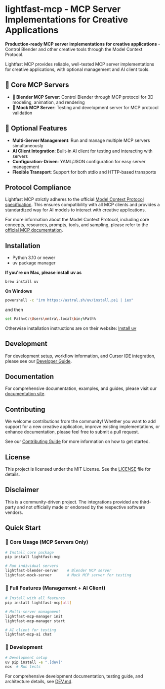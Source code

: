 # lightfast-mcp - MCP Server Implementations for Creative Applications

**Production-ready MCP server implementations for creative applications** - Control Blender and other creative tools through the Model Context Protocol.

Lightfast MCP provides reliable, well-tested MCP server implementations for creative applications, with optional management and AI client tools.

## 🎯 Core MCP Servers

- **🎨 Blender MCP Server**: Control Blender through MCP protocol for 3D modeling, animation, and rendering
- **🧪 Mock MCP Server**: Testing and development server for MCP protocol validation

## 🔧 Optional Features

- **Multi-Server Management**: Run and manage multiple MCP servers simultaneously
- **AI Client Integration**: Built-in AI client for testing and interacting with servers  
- **Configuration-Driven**: YAML/JSON configuration for easy server management
- **Flexible Transport**: Support for both stdio and HTTP-based transports

## Protocol Compliance

Lightfast MCP strictly adheres to the official [Model Context Protocol specification](https://modelcontextprotocol.io/introduction). This ensures compatibility with all MCP clients and provides a standardized way for AI models to interact with creative applications.

For more information about the Model Context Protocol, including core concepts, resources, prompts, tools, and sampling, please refer to the [official MCP documentation](https://modelcontextprotocol.io/introduction).

## Installation

- Python 3.10 or newer
- uv package manager

**If you're on Mac, please install uv as**
```bash
brew install uv
```
**On Windows**
```bash
powershell -c "irm https://astral.sh/uv/install.ps1 | iex" 
```
and then
```bash
set Path=C:\Users\nntra\.local\bin;%Path%
```

Otherwise installation instructions are on their website: [Install uv](https://docs.astral.sh/uv/getting-started/installation/)

## Development

For development setup, workflow information, and Cursor IDE integration, please see our [Developer Guide](DEV.md).

## Documentation

For comprehensive documentation, examples, and guides, please visit our [documentation site](https://yourprojecturl.com/docs).

## Contributing

We welcome contributions from the community! Whether you want to add support for a new creative application, improve existing implementations, or enhance documentation, please feel free to submit a pull request.

See our [Contributing Guide](CONTRIBUTING.md) for more information on how to get started.

## License

This project is licensed under the MIT License. See the [LICENSE](LICENSE) file for details.

## Disclaimer

This is a community-driven project. The integrations provided are third-party and not officially made or endorsed by the respective software vendors.

## Quick Start

### 🎯 Core Usage (MCP Servers Only)

```bash
# Install core package
pip install lightfast-mcp

# Run individual servers
lightfast-blender-server    # Blender MCP server
lightfast-mock-server       # Mock MCP server for testing
```

### 🔧 Full Features (Management + AI Client)

```bash
# Install with all features
pip install lightfast-mcp[all]

# Multi-server management
lightfast-mcp-manager init
lightfast-mcp-manager start

# AI client for testing
lightfast-mcp-ai chat
```

### 🧪 Development

```bash
# Development setup
uv pip install -e ".[dev]"
nox  # Run tests
```

For comprehensive development documentation, testing guide, and architecture details, see [DEV.md](DEV.md).
